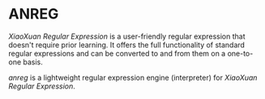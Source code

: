 # ANREG

_XiaoXuan Regular Expression_ is a user-friendly regular expression that doesn't require prior learning. It offers the full functionality of standard regular expressions and can be converted to and from them on a one-to-one basis.

_anreg_ is a lightweight regular expression engine (interpreter) for _XiaoXuan Regular Expression_.
